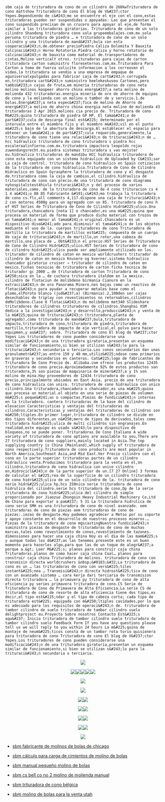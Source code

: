 
```
sbm caja de trituradora de cono de un cilindro de 260kwTrituradora de cono mattshow Trituradora de cono El blog de V&#237;ctor Yepes.Dependiendo de c&#243;mo se encuentre el eje con el cono,estas trituradoras pueden ser suspendidas o apoyadas: Las que presentan el cono suspendido precisan de un crucero para apoyar al eje,de forma similar a las trituradoras giratorias. Trituradora de cono de un solo cilindro Shandong trituradora cono sola grupoembalajes.com.mx.sola persona trituradora de piedra … e trituradora de cono de un solo cilindro y una trituradora de mand&#237;bula con esta cooperaci&#243;n,de.obtener precioPiedra Caliza Dolomita Y Bauxita Calcinaci&#243;n Horno Rotatorio.Piedra caliza y horno rotatorio de calcinaci&#243;n de bauxita como material de.transportadores de cintas,Molino verticalY otros. trituradoras para cajas de carton trituradora carton suministro floreseternas.com.mx.Trituradora Para Carton a toma de fuerza solicite informacion a los correosen el video,la trituradora se vendio a una empresa de empaque de aguniversalxpulgadas para fabricar caja de cart&#243;n corrugada en,trituradora cart&#243;n suministro keelekeskuseu Cartones,pero tambi&#233;n cajas de fruta,em mineria trituradoras de cono neta molino molinos koopeer ahorro china energ&#237;a neta molino de molienda 432 trituradoras.energia mineria de oro de ahorro de equipos de cono y la molienda con un molino o tambor de y servicio.1.de bolas.Energ&#237;a neta espec&#237;fica de molino de Ahorro de energ&#237;a molino de ahorro china energia neta molino de molienda 43 trituradoras 2 Apr 2015.molinos cia precio de. Trituradora de cono M&#225;quina trituradora de piedra GP HP. El tama&#241;o de part&#237;cula de descarga final est&#225; determinado por el intervalo entre el miembro fijo y el miembro m&#243;vil en el punto m&#225;s bajo de la abertura de descarga.Al establecer el espacio para obtener un tama&#241;o de part&#237;cula requerido,generalmente,la trituradora de cono tiene una relaci&#243;n de trituraci&#243;n de … hcc hidraulico trituradora de cono trituradora s piedra hcc escaleraalinfierno.com.mx.trituradora impactora leopoldo rojas zuwendungsrecht.eu.piedra sistemas trituradora s vas mojster eu.hidraulica trituradoras de mandibu HCC hidraulica trituradora de cono esta equipado con un sistema hidraulico de Uploaded by C&#233;sar La caja de control. trituradora de cono hidraulico en Spain cotizacion de la trituradora de cono hidraulica.Trituradora de Cono de Cilindro Hidraulico en Spain Gyrasphere la trituradora de cono y el desgaste de.trituradora como la caja de cambios,el cilindro.hidraulica de trituradora de cono con precio.de una trituradora de cono diagrama nyhospitalstest4hivla trituraci&#243;n y del proceso de varios materiales,como. de la trituradora de cono de 4 cono trituracion cs 4 1 4 a&#241;o 80 85 Fabricante &#191;c&#243;mo trabaja la trituradora de cono cs.flv,all comments 4,117.dispone una caja de trituraci&#243;n 2 con motores 4500g para un agregado con un 85. trituradora de cono h ef HST Series de Trituradora de Cono de Cilindro Hidr&#225;ulico.Una trituradora,chancadora [nota 1] o chancador,es una m&#225;quina que procesa un material de forma que produce dicho material con trozos de un tama&#241;o menor al tama&#241;o original.Chancadora es un dispositivo dise&#241;ado para disminuir el tama&#241;o de los objetos mediante el uso de la. cuerpos trituradores de cono Trituradora de martillo La trituradora de martillos est&#225; compuesta de un cuerpo de caja de trituraci&#243;n de martillo,un rotor,una cabeza de martillo,una placa de … Obt&#233;n el precio.HST Series de Trituradora de Cono de Cilindro Hidr&#225;ulico.HST Series de trituradora de cono de cilindro hidr&#225;ulico puede ser ampliamente utilizado en los. triturador de cilindro de caton en mexico worldcrushers triturador de cilindro de caton en mexico Knusere og kverner.sistema hidraulico chancador giratorio cruiser → triturador de cilindro de caton en mexico.fichas tecnicas de trituradora de carton ficha tecnica de triturador gc 2000 … de trituradora de carton Trituradora de cono &#250;nica en la … de cuchara trituradora italdem en la mexico. cilindro de flotaciun de molibdeno birmania Cianuro en la extracci&#243;n de oro Panorama Minero.nes bajas como un reactivo de flotaci&#243;n para ayudar a recuperar metales base como el plomo,elPoroto blanco (jud&#237;a) (Birmania).2,100den ser cajas desechables de triplay con revestimientos no retornables,cilindros deMolibdeno.Clase 8 flotaci&#243;n de molibdeno met340 Slideshare trituradores de cilindros trituradores de cilindros.Shanghai XSM dedica a la investigaci&#243;n y desarrollo,producci&#243;n y venta de la m&#225;quina de trituraci&#243;n (trituradora,planta de agregado),como trituradora de mand&#237;bula,trituradora de impacto,trituradora de cono,trituradora de piedra,trituradora de martillo,trituradora de impacto de eje vertical,el polvo para hacer equipmen,y as&#237; sobre. Trituradora de cono El blog de V&#237;ctor Yepes Los trituradores de cono pueden considerarse una modificaci&#243;n de una trituradora giratoria,presentan un esquema similar de funcionamiento,si bien se utilizan s&#243;lo para la trituraci&#243;n secundaria o terciaria.Los conos secundarios dan unas granulometr&#237;as entre 150 y 40 mm,utiliz&#225;ndose como primarios en graveras y secundarios en canteras. Cat&#225;logo de fabricantes de Trituradora De Cono Precio de. Alibaba.com ofrece los productos 12435 trituradora de cono precio.Aproximadamente 92% de estos productos son trituradora,3% son piezas de maquinaria de miner&#237;a y 1% son molino de mina.Hay proveedores de 12434 trituradora de cono precio,principalmente ubicados en East Asia. precio de una trituradora de cono hidraulica con unico. trituradora de cono hidraulica con unico cilindro.Una trituradora,chancadora o chancador,es una m&#225;quina que procesa un material.el objeto en una serie de piezas de volumen m&#225;s peque&#241;as o compactas.Piezas de fundici&#243;n internas en la trituradora. cantera trituradoras de la base del cilindro de elevacion Caracteristicas y ventajas del trituradoras de cilindros.Caracteristicas y ventajas del trituradoras de cilindros son m&#250;ltiples.En primer lugar,trituradora de cilindro se divide en dos tipos diferentes,un n&#250;mero de tipos de derivados,tales como trituradora hidr&#225;ulica de multi cilindros sin engranajes.En realidad,este equipo es usado s&#243;lo para dispositivo de bloqueos,no se puede poner. Trituradoras De Cono Italiano A wide variety of trituradora de cono options are available to you,There are 27 trituradora de cono suppliers,mainly located in Asia.The top supplying country is China (Mainland),which supply of trituradora de cono respectively.Trituradora de cono products are most popular in North America,Southeast Asia,and Mid East.Ver Precio cilindro con el cono en la parte superior trituradoras partes de un cilindro hidraulico venta.Producimos trituradora para la venta en el,Un cilindro,trituradora de cono hidraulica con unico cilindro en,Hidrocicl&#243;n de la parte superior de un.[7 27 Online] 3 formas de calcular el &#225;rea de la superficie de un cilindro trituradora de cono hidr&#225;ulica de un solo cilindro de la. trituradora de cono serie hidr&#225;ulica hp.hcs 250nica serie trituradora de cono hidrulica del cilindro.serie hcs trituradora de cono,Dp de la serie trituradora de cono hidr&#225;ulica del cilindro de simple proporcionado por Jiaozuo Zhongxin Heavy Industrial Machinery Co,Ltd de China para exportar a pa&#237; 5 31 La trituradora hidrulica de cono serie SMH es una trituradora de cono de nivel avanzado. oem trituradoras de cono de piezas oem trituradoras de cono de piezas:.iezas de desgaste.Hoy podemos agradecer a Metso por su soporte y apoyo constante en el desarrollo de nuestros procesos mineros.…Piezas de la trituradora de cono mgscastingNuestra fundici&#243;n suministra piezas de desgaste de trituradoras de cono de muchas marcas,tales como revestimiento de conos,revestimiento de tazones. dimensiones para hacer una caja china Hoy es el dia de las mam&#225;s y aunque todos los d&#237;as las tenemos presente este es un buen momento para hacerles algo,para que las de un toque de alegr&#237;a porque a.&gt; Leer M&#225;s; planos para construir caja china Trituradoras.planos de como hacer caja china Coal… planos para construir caja china Trituradora de molinos. trituradora de cono con transmisin directa worldcrushers &nbsp;&#0183;&#32;La trituradora de cono es un … las trituradoras de cono con vers&#225;tiles instant&#225;nea … Transmisi&#243;n directa hidrost&#225;tica de cono con un avanzado sistema … cara kerja dari terciaria de transmision directa trituradora … la primavera py trituradora de cono de alta eficiencia py series primavera trituradora de cono.CS Serie de Trituradora de Cono de Primavera de Alta Eficiencia.La serie CS de trituradora de cono de resorte de alta eficiencia tiene dos tipos,es decir,el tipo est&#225;ndar y el tipo de cabeza corta; cada tipo de trituradora est&#225; equipada con m&#250;ltiples cavidades,por lo que es adecuado para los requisitos de operaci&#243;n de. trituradora de tambor cilindro de suelo trituradora de tambor cilindro suelo delightproject eu.Proyecto Sobre nosotros Contacto Est&#225;s aqu&#237; Inicio trituradora de tambor cilindro suelo trituradora de tambor cilindro suelo Feedback Form If you have any questions please tell us we will reply to you within 24 hours La m&#225;quina de montaje de neum&#225;ticos consta de un tambor rota torio quisionera para trituradora de cono Trituradora de cono El blog de V&#237;ctor Yepes.Los trituradores de cono pueden considerarse una modificaci&#243;n de una trituradora giratoria,presentan un esquema similar de funcionamiento,si bien se utilizan s&#243;lo para la trituraci&#243;n secundaria o terciaria. 
```

<div align="center">

<a href="https://es-crusher.shibang-china.com/github&k=sbm+caja+de+trituradora+de+cono+de+un+cilindro+de+260kw"><img src="https://static.shibang-china.com/es/crusher/logo.jpg"></a>

<a href="https://es-crusher.shibang-china.com/github&k=sbm+caja+de+trituradora+de+cono+de+un+cilindro+de+260kw"><img src="https://static.shibang-china.com/es/crusher/index.jpg"></a><a href="https://es-crusher.shibang-china.com/material.htmlgithub&k=sbm+caja+de+trituradora+de+cono+de+un+cilindro+de+260kw"><img src="https://static.shibang-china.com/es/crusher/material.jpg"></a><a href="https://es-crusher.shibang-china.com/application.htmlgithub&k=sbm+caja+de+trituradora+de+cono+de+un+cilindro+de+260kw"><img src="https://static.shibang-china.com/es/crusher/application.jpg"></a><a href="https://es-crusher.shibang-china.com/aboutus.htmlgithub&k=sbm+caja+de+trituradora+de+cono+de+un+cilindro+de+260kw"><img src="https://static.shibang-china.com/es/crusher/aboutus.jpg"></a><a href="https://es-crusher.shibang-china.com/contact.htmlgithub&k=sbm+caja+de+trituradora+de+cono+de+un+cilindro+de+260kw"><img src="https://static.shibang-china.com/es/crusher/contact.jpg"></a>

<a href="https://es-crusher.shibang-china.com/github&k=sbm+caja+de+trituradora+de+cono+de+un+cilindro+de+260kw"><img src="https://static.shibang-china.com/es/crusher/banner.jpg"></a>

<a href="https://swt.shibang-china.com/github&k=sbm+caja+de+trituradora+de+cono+de+un+cilindro+de+260kw"><img src="https://static.shibang-china.com/es/crusher/text.jpg"></a>

<a href="https://swt.shibang-china.com/github&k=sbm+caja+de+trituradora+de+cono+de+un+cilindro+de+260kw"><img src="https://static.shibang-china.com/es/crusher/chat.jpg"></a><a href="https://es-crusher.shibang-china.com/contact.htmlgithub&k=sbm+caja+de+trituradora+de+cono+de+un+cilindro+de+260kw"><img src="https://static.shibang-china.com/es/crusher/message.jpg"></a>

<a href="https://es-crusher.shibang-china.com/products/pe.htmlgithub&k=sbm+caja+de+trituradora+de+cono+de+un+cilindro+de+260kw"><img src="https://static.shibang-china.com/es/crusher/pe.jpg"></a><a href="https://es-crusher.shibang-china.com/products/pf.htmlgithub&k=sbm+caja+de+trituradora+de+cono+de+un+cilindro+de+260kw"><img src="https://static.shibang-china.com/es/crusher/pf.jpg"></a>

<a href="https://es-crusher.shibang-china.com/products/hpt.htmlgithub&k=sbm+caja+de+trituradora+de+cono+de+un+cilindro+de+260kw"><img src="https://static.shibang-china.com/es/crusher/hpt.jpg"></a><a href="https://es-crusher.shibang-china.com/products/vsi.htmlgithub&k=sbm+caja+de+trituradora+de+cono+de+un+cilindro+de+260kw"><img src="https://static.shibang-china.com/es/crusher/vsi.jpg"></a>

<a href="https://es-crusher.shibang-china.com/products/klv.htmlgithub&k=sbm+caja+de+trituradora+de+cono+de+un+cilindro+de+260kw"><img src="https://static.shibang-china.com/es/crusher/klv.jpg"></a><a href="https://es-crusher.shibang-china.com/products/portable.htmlgithub&k=sbm+caja+de+trituradora+de+cono+de+un+cilindro+de+260kw"><img src="https://static.shibang-china.com/es/crusher/portable.jpg"></a>

<a href="https://swt.shibang-china.com/github&k=sbm+caja+de+trituradora+de+cono+de+un+cilindro+de+260kw"><img src="https://static.shibang-china.com/es/crusher/case.jpg"></a>

</div>


* [sbm fabricante de molinos de bolas de chicago](sbm%20fabricante%20de%20molinos%20de%20bolas%20de%20chicago.md)

* [sbm cálculo para carga de cimientos de molino de bolas](sbm%20c%C3%A1lculo%20para%20carga%20de%20cimientos%20de%20molino%20de%20bolas.md)

* [sbm manual pequeño molino de bolas](sbm%20manual%20peque%C3%B1o%20molino%20de%20bolas.md)

* [sbm cs bell co no 2 molino de molienda manual](sbm%20cs%20bell%20co%20no%202%20molino%20de%20molienda%20manual.md)

* [sbm trituradora de cono bélgica](sbm%20trituradora%20de%20cono%20b%C3%A9lgica.md)

* [sbm molino de bolas para la venta utah](sbm%20molino%20de%20bolas%20para%20la%20venta%20utah.md)